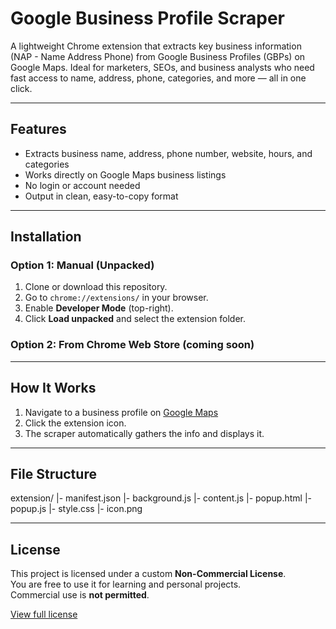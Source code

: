 # Google Business Profile Scraper

A lightweight Chrome extension that extracts key business information (NAP - Name Address Phone) from Google Business Profiles (GBPs) on Google Maps. Ideal for marketers, SEOs, and business analysts who need fast access to name, address, phone, categories, and more — all in one click.

---

## Features

- Extracts business name, address, phone number, website, hours, and categories
- Works directly on Google Maps business listings
- No login or account needed
- Output in clean, easy-to-copy format

---

## Installation

### Option 1: Manual (Unpacked)
1. Clone or download this repository.
2. Go to `chrome://extensions/` in your browser.
3. Enable **Developer Mode** (top-right).
4. Click **Load unpacked** and select the extension folder.

### Option 2: From Chrome Web Store (coming soon)

---

##  How It Works

1. Navigate to a business profile on [Google Maps](https://maps.google.com)
2. Click the extension icon.
3. The scraper automatically gathers the info and displays it.

---

## File Structure
extension/
|- manifest.json
|- background.js
|- content.js
|- popup.html
|- popup.js
|- style.css
|- icon.png

---

## License

This project is licensed under a custom **Non-Commercial License**.  
You are free to use it for learning and personal projects.  
Commercial use is **not permitted**.

[View full license](./LICENSE.md)
